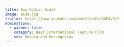 ```yaml
---
title: Quo Vadis, Aida?
image: aida.jpg
trailer: https://www.youtube.com/watch?v=ErLD8P4VUjY
nominations:
  - winner: false
    category: Best International Feature Film
    sub: Bosnia and Herzegovina
---
```

